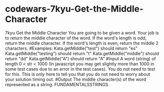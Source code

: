 # codewars-7kyu-Get-the-Middle-Character
7kyu Get the Middle Character   You are going to be given a word. Your job is to return the middle character of the word. If the word's length is odd, return the middle character. If the word's length is even, return the middle 2 characters.  #Examples:  Kata.getMiddle("test") should return "es"  Kata.getMiddle("testing") should return "t"  Kata.getMiddle("middle") should return "dd"  Kata.getMiddle("A") should return "A" #Input  A word (string) of length 0 &lt; str &lt; 1000 (In javascript you may get slightly more than 1000 in some test cases due to an error in the test cases). You do not need to test for this. This is only here to tell you that you do not need to worry about your solution timing out.  #Output  The middle character(s) of the word represented as a string.  FUNDAMENTALSSTRINGS
